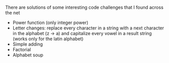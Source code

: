 There are solutions of some interesting code challenges that I found across the net
- Power function (only integer power)
- Letter changes: replace every character in a string with a next character in the alphabet (z -> a) and capitalize every vowel in a result string (works only for the latin alphabet)
- Simple adding
- Factorial
- Alphabet soup